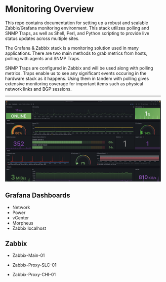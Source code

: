 # Monitoring Overview

This repo contains documentation for setting up a robust and scalable Zabbix/Grafana
monitoring environment. This stack utlilzes polling and SNMP Traps, as well as Shell,
Perl, and Python scripting to provide live status updates across multiple sites.

The Grafana & Zabbix stack is a monitoring solution used in many applications.
There are two main methods to grab metrics from hosts, polling with agents and SNMP Traps.

SNMP Traps are configured in Zabbix and will be used along with polling metrics. Traps
enable us to see any significant events occuring in the hardware stack as it happens. Using
them in tandem with polling gives extensive monitoring coverage for important items such as
physical network links and BGP sessions.

---

![Grafana Dashboard](./images/grafana-dash.png)

## Grafana Dashboards

- Network
- Power
- vCenter
- Morpheus
- Zabbix localhost

## Zabbix

- Zabbix-Main-01

- Zabbix-Proxy-SLC-01

- Zabbix-Proxy-CHI-01

